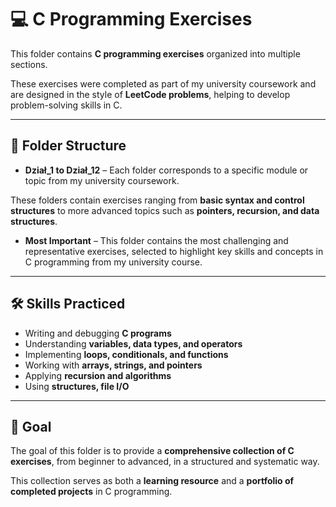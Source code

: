 # 💻 C Programming Exercises

This folder contains **C programming exercises** organized into multiple sections. 

These exercises were completed as part of my university coursework and are designed in the style of **LeetCode problems**, helping to develop problem-solving skills in C.

---

## 📂 Folder Structure

- **Dział_1 to Dział_12** – Each folder corresponds to a specific module or topic from my university coursework.

 These folders contain exercises ranging from **basic syntax and control structures** to more advanced topics such as **pointers, recursion, and data structures**.  

- **Most Important** – This folder contains the most challenging and representative exercises, selected to highlight key skills and concepts in C programming from my university course.

---

## 🛠️ Skills Practiced
- Writing and debugging **C programs**  
- Understanding **variables, data types, and operators**  
- Implementing **loops, conditionals, and functions**  
- Working with **arrays, strings, and pointers**  
- Applying **recursion and algorithms**  
- Using **structures, file I/O**  

---

## 🎯 Goal
The goal of this folder is to provide a **comprehensive collection of C exercises**, from beginner to advanced, in a structured and systematic way. 

This collection serves as both a **learning resource** and a **portfolio of completed projects** in C programming.
